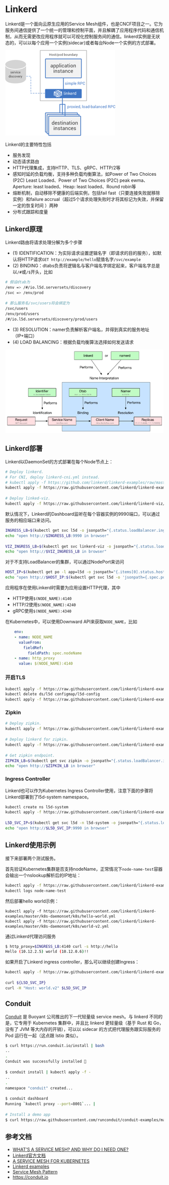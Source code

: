# Linkerd

Linkerd是一个面向云原生应用的Service Mesh组件，也是CNCF项目之一。它为服务间通信提供了一个统一的管理和控制平面，并且解耦了应用程序代码和通信机制，从而无需更改应用程序就可以可视化控制服务间的通信。linkerd实例是无状态的，可以以每个应用一个实例(sidecar)或者每台Node一个实例的方式部署。

![](images/linkerd.png)

Linkerd的主要特性包括

- 服务发现
- 动态请求路由
- HTTP代理集成，支持HTTP、TLS、gRPC、HTTP/2等
- 感知时延的负载均衡，支持多种负载均衡算法，如Power of Two Choices (P2C) Least Loaded、Power of Two Choices (P2C) peak ewma、Aperture: least loaded、Heap: least loaded、Round robin等
- 熔断机制，自动移除不健康的后端实例，包括fail fast（只要连接失败就移除实例）和failure accrual（超过5个请求处理失败时才将其标记为失效，并保留一定的恢复时间 ）两种
- 分布式跟踪和度量

## Linkerd原理

Linkerd路由将请求处理分解为多个步骤

- (1) IDENTIFICATION：为实际请求设置逻辑名字（即请求的目的服务），如默认将HTTP请求`GET http://example/hello`赋值名字`/svc/example`
- (2) BINDING：dtabs负责将逻辑名与客户端名字绑定起来，客户端名字总是以`/#`或`/$`开头，比如

```sh
# 假设dtab为
/env => /#/io.l5d.serversets/discovery
/svc => /env/prod

# 那么服务名/svc/users将会绑定为
/svc/users
/env/prod/users
/#/io.l5d.serversets/discovery/prod/users
```

- (3) RESOLUTION：namer负责解析客户端名，并得到真实的服务地址（IP+端口）
- (4) LOAD BALANCING：根据负载均衡算法选择如何发送请求

![](images/linkerd-routing.png)

## Linkerd部署

Linkerd以DaemonSet的方式部署在每个Node节点上：

```sh
# Deploy linkerd.
# For CNI, deploy linkerd-cni.yml instead.
# kubectl apply -f https://github.com/linkerd/linkerd-examples/raw/master/k8s-daemonset/k8s/linkerd-cni.yml
kubectl apply -f https://raw.githubusercontent.com/linkerd/linkerd-examples/master/k8s-daemonset/k8s/linkerd.yml

# Deploy linked-viz.
kubectl apply -f https://raw.githubusercontent.com/linkerd/linkerd-viz/master/k8s/linkerd-viz.yml
```

默认情况下，Linkerd的Dashboard监听在每个容器实例的9990端口，可以通过服务的相应端口来访问。

```sh
INGRESS_LB=$(kubectl get svc l5d -o jsonpath="{.status.loadBalancer.ingress[0].*}")
echo "open http://$INGRESS_LB:9990 in browser"

VIZ_INGRESS_LB=$(kubectl get svc linkerd-viz -o jsonpath="{.status.loadBalancer.ingress[0].*}")
echo "open http://$VIZ_INGRESS_LB in browser"
```

对于不支持LoadBalancer的集群，可以通过NodePort来访问

```sh
HOST_IP=$(kubectl get po -l app=l5d -o jsonpath="{.items[0].status.hostIP}")
echo "open http://$HOST_IP:$(kubectl get svc l5d -o 'jsonpath={.spec.ports[2].nodePort}') in browser"
```

应用程序在使用Linkerd时需要为应用设置HTTP代理，其中

- HTTP使用`$(NODE_NAME):4140`
- HTTP/2使用`$(NODE_NAME):4240`
- gRPC使用`$(NODE_NAME):4340`

在Kubernetes中，可以使用Downward API来获取`NODE_NAME`，比如

```yaml
    env:
    - name: NODE_NAME
      valueFrom:
        fieldRef:
          fieldPath: spec.nodeName
    - name: http_proxy
      value: $(NODE_NAME):4140
```

### 开启TLS

```sh
kubectl apply -f https://raw.githubusercontent.com/linkerd/linkerd-examples/master/k8s-daemonset/k8s/certificates.yml
kubectl delete ds/l5d configmap/l5d-config
kubectl apply -f https://raw.githubusercontent.com/linkerd/linkerd-examples/master/k8s-daemonset/k8s/linkerd-tls.yml
```

### Zipkin

```sh
# Deploy zipkin.
kubectl apply -f https://raw.githubusercontent.com/linkerd/linkerd-examples/master/k8s-daemonset/k8s/zipkin.yml

# Deploy linkerd for zipkin.
kubectl apply -f https://raw.githubusercontent.com/linkerd/linkerd-examples/master/k8s-daemonset/k8s/linkerd-zipkin.yml

# Get zipkin endpoint.
ZIPKIN_LB=$(kubectl get svc zipkin -o jsonpath="{.status.loadBalancer.ingress[0].*}")
echo "open http://$ZIPKIN_LB in browser"
```

### Ingress Controller

Linkerd也可以作为Kubernetes Ingress Controller使用，注意下面的步骤将Linkerd部署到了l5d-system namespace。

```sh
kubectl create ns l5d-system
kubectl apply -f https://raw.githubusercontent.com/linkerd/linkerd-examples/master/k8s-daemonset/k8s/linkerd-ingress-controller.yml -n l5d-system

L5D_SVC_IP=$(kubectl get svc l5d -n l5d-system -o jsonpath="{.status.loadBalancer.ingress[0].*}")
echo "open http://$L5D_SVC_IP:9990 in browser"
```

## Linkerd使用示例

接下来部署两个测试服务。

首先验证Kubernetes集群是否支持nodeName，正常情况下`node-name-test`容器会输出一个nslookup解析后的IP地址：

```sh
kubectl apply -f https://raw.githubusercontent.com/linkerd/linkerd-examples/master/k8s-daemonset/k8s/node-name-test.yml
kubectl logs node-name-test
```

然后部署hello world示例：

```
kubectl apply -f https://raw.githubusercontent.com/linkerd/linkerd-examples/master/k8s-daemonset/k8s/hello-world.yml
kubectl apply -f https://raw.githubusercontent.com/linkerd/linkerd-examples/master/k8s-daemonset/k8s/world-v2.yml
```

通过Linkerd代理访问服务

```sh
$ http_proxy=$INGRESS_LB:4140 curl -s http://hello
Hello (10.12.2.5) world (10.12.0.6)!!
```

如果开启了Linkerd ingress controller，那么可以继续创建Ingress：

```sh
kubectl apply -f https://raw.githubusercontent.com/linkerd/linkerd-examples/master/k8s-daemonset/k8s/hello-world-ingress.yml

curl ${L5D_SVC_IP}
curl -H "Host: world.v2" $L5D_SVC_IP
```

## Conduit

[Conduit](https://conduit.io) 是 Buoyant 公司推出的下一代轻量级 service mesh。与 linkerd 不同的是，它专用于 Kubernetes 集群中，并且比 linkerd 更轻量级（基于 Rust 和 Go，没有了 JVM 等大内存的开销），可以以 sidecar 的方式把代理服务跟实际服务的 Pod 运行在一起（这点跟 Istio 类似）。

```sh
$ curl https://run.conduit.io/install | bash
..
.
Conduit was successfully installed 🎉

$ conduit install | kubectl apply -f -
..
.
namespace "conduit" created...

$ conduit dashboard
Running `kubectl proxy --port=8001`... |

# Install a demo app
$ curl https://raw.githubusercontent.com/runconduit/conduit-examples/master/emojivoto/emojivoto.yml | conduit inject - --skip-inbound-ports=80 | kubectl apply -f -
```



## 参考文档

- [WHAT’S A SERVICE MESH? AND WHY DO I NEED ONE?](https://buoyant.io/2017/04/25/whats-a-service-mesh-and-why-do-i-need-one/)
- [Linkerd官方文档](https://linkerd.io/documentation/)
- [A SERVICE MESH FOR KUBERNETES](https://buoyant.io/2016/10/04/a-service-mesh-for-kubernetes-part-i-top-line-service-metrics/)
- [Linkerd examples](https://github.com/linkerd/linkerd-examples)
- [Service Mesh Pattern](http://philcalcado.com/2017/08/03/pattern_service_mesh.html)
- <https://conduit.io>
